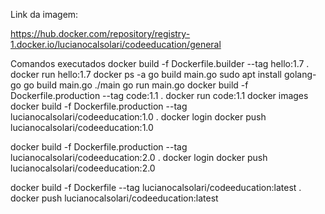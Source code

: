 Link da imagem:
 
https://hub.docker.com/repository/registry-1.docker.io/lucianocalsolari/codeeducation/general

Comandos executados 
docker build -f Dockerfile.builder  --tag hello:1.7 .
docker run hello:1.7
docker ps -a
go build main.go
sudo apt install golang-go 
go build main.go
./main go run main.go
docker build -f Dockerfile.production --tag code:1.1 .
docker run code:1.1
docker images
docker build -f Dockerfile.production --tag lucianocalsolari/codeeducation:1.0 .
docker login
docker push lucianocalsolari/codeeducation:1.0

docker build -f Dockerfile.production --tag lucianocalsolari/codeeducation:2.0 .
docker login
docker push lucianocalsolari/codeeducation:2.0

docker build -f Dockerfile --tag lucianocalsolari/codeeducation:latest .
docker push lucianocalsolari/codeeducation:latest